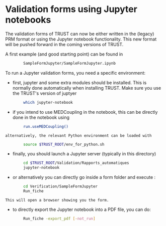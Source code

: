 # Validation forms using Jupyter notebooks

The validation forms of TRUST can now be either written in the (legacy) PRM format
or using the Jupyter notebook functionality. This new format will be pushed forward
in the coming versions of TRUST.

A first example (and good starting point) can be found in 
```sh
        SampleFormJupyter/SampleFormJupyter.ipynb
```

To run a Jupyter validation forms, you need a specific environment:
  - first, jupyter and some extra modules should be installed. This is normally done automatically when installing TRUST. Make sure you use the TRUST's version of juptyer
```sh
        which jupyter-notebook
```

  - if you intend to use MEDCoupling in the notebook, this can be directly done in the notebook using
```sh
        run.useMEDCoupling()
```
    alternatively, the relevant Python environment can be loaded with
```sh
        source $TRUST_ROOT/env_for_python.sh
```

  - finally, you should launch a Jupyter server (typically in this directory)
```sh
        cd $TRUST_ROOT/Validation/Rapports_automatiques
        jupyter-notebook
```

  - or alternatively you can directly go inside a form folder and execute :
```sh
        cd Verification/SampleFormJupyter
        Run_fiche
```
    This will open a browser showing you the form.

  - to directly export the Jupyter notebook into a PDF file, you can do:
```sh
        Run_fiche -export_pdf [-not_run]
```

